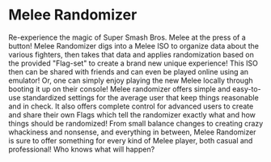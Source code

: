 # Melee Randomizer
Re-experience the magic of Super Smash Bros. Melee at the press of a button! Melee Randomizer digs into a Melee ISO to organize data about the various fighters, then takes that data and applies randomization based on the provided "Flag-set" to create a brand new unique experience! This ISO then can be shared with friends and can even be played online using an emulator! Or, one can simply enjoy playing the new Melee locally through booting it up on their console! Melee randomizer offers simple and easy-to-use standardized settings for the average user that keep things reasonable and in check. It also offers complete control for advanced users to create and share their own Flags which tell the randomizer exactly what and how things should be randomized! From small balance changes to creating crazy whackiness and nonsense, and everything in between, Melee Randomizer is sure to offer something for every kind of Melee player, both casual and professional! Who knows what will happen?
